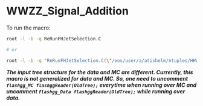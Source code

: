 # WWZZ_Signal_Addition

To run the macro:

```bash
root -l -b -q ReRunFHJetSelection.C

# or 

root -l -b -q "ReRunFHJetSelection.C(\"/eos/user/a/atishelm/ntuples/HHWWgg_flashgg/January_2021_Production/2017/Data_Trees/Data_2017.root\")""
```

***The input tree structure for the data and MC are different. Currently, this macro is not generalized for data and MC. So, one need to uncomment `flashgg_MC flashggReader(OldTree);` everytime when running over MC and uncomment `flashgg_Data flashggReader(OldTree);` while running over data.***